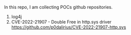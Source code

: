 In this repo, I am collecting POCs github repositories.

1. log4j
2. CVE-2022-21907 - Double Free in http.sys driver 	https://github.com/p0dalirius/CVE-2022-21907-http.sys

